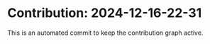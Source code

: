 # Contribution: 2024-12-16-22-31
This is an automated commit to keep the contribution graph active.
